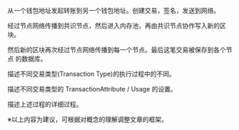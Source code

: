 
从一个钱包地址发起转账到另一个钱包地址。创建交易，签名，发送到网络。

经过节点网络传播到共识节点，然后进入内存池，再由共识节点协作写入新的区块。

然后新的区块再次经过节点网络传播到每一个节点。最后这笔交易被保存到各个节点
的数据库。

描述不同交易类型(Transaction Type)的执行过程中的不同。

描述不同交易类型的 TransactionAttribute / Usage 的设置。

描述上述过程的详细过程。

※以上内容为建议，可根据对概念的理解调整文章的框架。